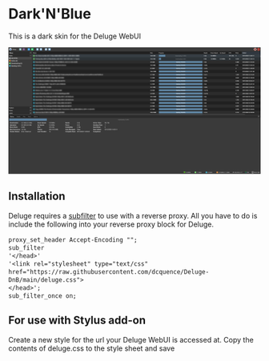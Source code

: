 # Dark'N'Blue
This is a dark skin for the Deluge WebUI

![Dark Theme for Deluge](https://raw.githubusercontent.com/dcquence/DarkNBlue/main/screenshots/deluge_dnb.png)

## Installation
Deluge requires a [subfilter](http://nginx.org/en/docs/http/ngx_http_sub_module.html) to use with a reverse proxy. All you have to do is include the following into your reverse proxy block for Deluge.
```nginx
proxy_set_header Accept-Encoding "";
sub_filter
'</head>'
'<link rel="stylesheet" type="text/css" href="https://raw.githubusercontent.com/dcquence/Deluge-DnB/main/deluge.css">
</head>';
sub_filter_once on;
```
## For use with Stylus add-on
Create a new style for the url your Deluge WebUI is accessed at. Copy the contents of deluge.css to the style sheet and save
